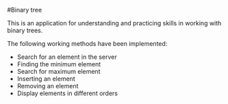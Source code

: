 #Binary tree

This is an application for understanding and practicing skills in working with binary trees.

The following working methods have been implemented:
- Search for an element in the server
- Finding the minimum element
- Search for maximum element
- Inserting an element
- Removing an element
- Display elements in different orders

